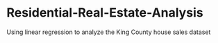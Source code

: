 # Residential-Real-Estate-Analysis
 Using linear regression to analyze the King County house sales dataset
